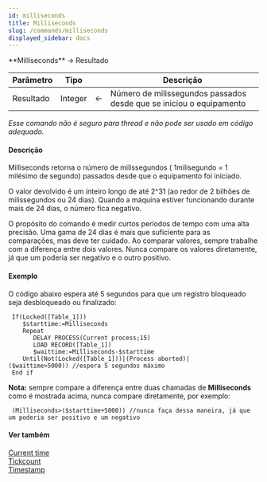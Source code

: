 ```yaml
---
id: milliseconds
title: Milliseconds
slug: /commands/milliseconds
displayed_sidebar: docs
---
```


<!--REF #_command_.Milliseconds.Syntax-->**Milliseconds**  -> Resultado<!-- END REF-->
<!--REF #_command_.Milliseconds.Params-->
| Parâmetro | Tipo |  | Descrição |
| --- | --- | --- | --- |
| Resultado | Integer | &#8592; | Número de milissegundos passados desde que se iniciou o equipamento |

<!-- END REF-->

*Esse comando não é seguro para thread e não pode ser usado em código adequado.*


#### Descrição 

<!--REF #_command_.Milliseconds.Summary-->Milliseconds  retorna o número de milissegundos ( 1milisegundo = 1 milésimo de segundo) passados desde que o equipamento foi iniciado.<!-- END REF-->

O valor devolvido é um inteiro longo de até 2^31 (ao redor de 2 bilhões de milissegundos ou 24 dias). Quando a máquina estiver funcionando durante mais de 24 dias, o número fica negativo.

O propósito do comando é medir curtos períodos de tempo com uma alta precisão. Uma gama de 24 dias é mais que suficiente para as comparações, mas deve ter cuidado. Ao comparar valores, sempre trabalhe com a diferença entre dois valores. Nunca compare os valores diretamente, já que um poderia ser negativo e o outro positivo.

#### Exemplo 

O código abaixo espera até 5 segundos para que um registro bloqueado seja desbloqueado ou finalizado:

```4d
 If(Locked([Table_1]))
    $starttime:=Milliseconds
    Repeat
       DELAY PROCESS(Current process;15)
       LOAD RECORD([Table_1])
       $waittime:=Milliseconds-$starttime
    Until(Not(Locked([Table_1]))|(Process aborted)|($waittime>5000)) //espera 5 segundos máximo
 End if
```

**Nota:** sempre compare a diferença entre duas chamadas de **Milliseconds** como é mostrada acima, nunca compare diretamente, por exemplo:  

```4d
 (Milliseconds>($starttime+5000)) //nunca faça dessa maneira, já que um poderia ser positivo e um negativo
```

#### Ver também 

[Current time](current-time.md)  
[Tickcount](tickcount.md)  
[Timestamp](timestamp.md)  
